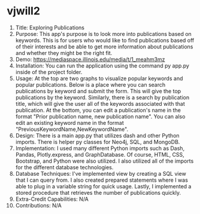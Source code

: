 # vjwill2

1. Title: Exploring Publications
2. Purpose: This app's purpose is to look more into publications based on keywords. This is for users who would like to find publications based off of their interests and be able to get more information about publications and whether they might be the right fit.
3. Demo: https://mediaspace.illinois.edu/media/t/1_meahm3mz
4. Installation: You can run the application using the command py app.py inside of the project folder.
5. Usage: At the top are two graphs to visualize popular keywords and popular publications. Below is a place where you can search publications by keyword and submit the form. This will give the top publications by the keyword. Similarly, there is a search by publication title, which will give the user all of the keywords associated with that publication. At the bottom, you can edit a publication's name in the format "Prior publication name, new publication name". You can also edit an existing keyword name in the format "PreviousKeywordName,NewKeywordName".
6. Design: There is a main app.py that utilizes dash and other Python imports. There is helper py classes for Neo4j, SQL, and MongoDB.
7. Implementation: I used many different Python imports such as Dash, Pandas, Plotly.express, and GraphDatabase. Of course, HTML, CSS, Bootstrap, and Python were also utilized. I also utilized all of the imports for the different database technologies.
8. Database Techniques: I've implemented view by creating a SQL view that I can query from. I also created prepared statements where I was able to plug in a variable string for quick usage. Lastly, I implemented a stored procedure that retrieves the number of publications quickly.
9. Extra-Credit Capabilities: N/A
10. Contributions: N/A
